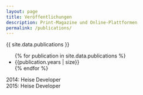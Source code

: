 ```yaml
---
layout: page
title: Veröffentlichungen
description: Print-Magazine und Online-Plattformen
permalink: /publications/
---
```


{{ site.data.publications }}
<ul>
{% for publication in site.data.publications %}
    <li>
        {{publication.years | size}}
    </li>
{% endfor %}
</ul>

2014: Heise Developer  
2015: Heise Developer  
